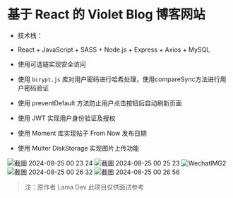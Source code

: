 # 基于 React 的 Violet Blog 博客网站

- 技术栈：
- React + JavaScript + SASS + Node.js + Express + Axios + MySQL

- 使用可选链实现安全访问
- 使用 `bcrypt.js` 库对用户密码进行哈希处理，使用compareSync方法进行用户密码验证
- 使用 preventDefault 方法防止用户点击按钮后自动刷新页面
- 使用 JWT 实现用户身份验证及授权
- 使用 Moment 库实现帖子 From Now 发布日期
- 使用 Multer DiskStorage 实现图片上传功能

![截圖 2024-08-25 00 23 24](https://github.com/user-attachments/assets/14157fb5-ba9d-4694-af64-fe69c503b02f)
![截圖 2024-08-25 00 25 23](https://github.com/user-attachments/assets/7e8fb852-4395-4aee-95d5-95c93056b38e)
![WechatIMG2](https://github.com/user-attachments/assets/577f4515-ed70-4831-9634-531d5ca583cf)
![截圖 2024-08-25 00 26 32](https://github.com/user-attachments/assets/ea7457e7-3a84-4dcb-942e-3aca4005756d)
![截圖 2024-08-25 00 26 56](https://github.com/user-attachments/assets/a6f24e41-9da3-427e-a434-83fcd6a9f571)

> 注：原作者 Lama Dev
> 此项目仅供面试参考
